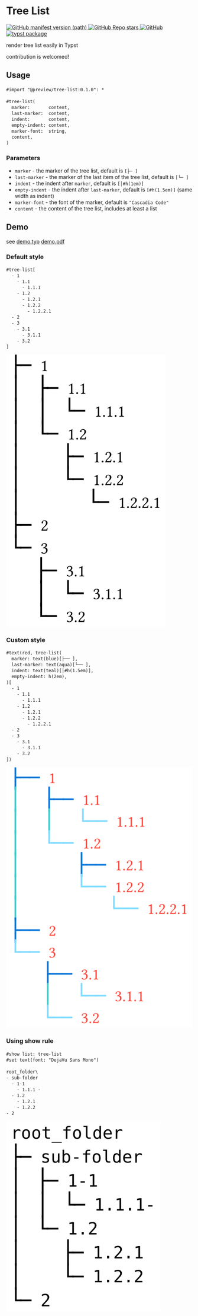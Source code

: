 # Tree List

<a href="https://github.com/8LWXpg/typst-tree-list/tags">
  <img alt="GitHub manifest version (path)" src="https://img.shields.io/github/v/tag/8LWXpg/typst-tree-list">
</a>
<a href="https://github.com/8LWXpg/typst-tree-list">
  <img src="https://img.shields.io/github/stars/8LWXpg/typst-tree-list?style=flat" alt="GitHub Repo stars">
</a>
<a href="https://github.com/8LWXpg/typst-tree-list/blob/master/LICENSE">
  <img alt="GitHub" src="https://img.shields.io/github/license/8LWXpg/typst-tree-list">
</a>
<a href="https://github.com/typst/packages/tree/main/packages/preview/tree-list">
  <img alt="typst package" src="https://img.shields.io/badge/typst-package-239dad">
</a>

render tree list easily in Typst

contribution is welcomed!

## Usage

```typst
#import "@preview/tree-list:0.1.0": *

#tree-list(
  marker:       content,
  last-marker:  content,
  indent:       content,
  empty-indent: content,
  marker-font:  string,
  content,
)
```

### Parameters

- `marker` - the marker of the tree list, default is `[├─ ]`
- `last-marker` - the marker of the last item of the tree list, default is `[└─ ]`
- `indent` - the indent after `marker`, default is `[│#h(1em)]`
- `empty-indent` - the indent after `last-marker`, default is `[#h(1.5em)]` (same width as indent)
- `marker-font` - the font of the marker, default is `"Cascadia Code"`
- `content` - the content of the tree list, includes at least a list

## Demo

see [demo.typ](https://github.com/8LWXpg/typst-tree-list/blob/master/test/demo.typ) [demo.pdf](https://github.com/8LWXpg/typst-tree-list/blob/master/test/demo.pdf)

### Default style

```typst
#tree-list[
  - 1
    - 1.1
      - 1.1.1
    - 1.2
      - 1.2.1
      - 1.2.2
        - 1.2.2.1
  - 2
  - 3
    - 3.1
      - 3.1.1
    - 3.2
]
```

![1.png](https://github.com/8LWXpg/typst-tree-list/blob/master/img/1.png)

### Custom style

```typst
#text(red, tree-list(
  marker: text(blue)[├── ],
  last-marker: text(aqua)[└── ],
  indent: text(teal)[│#h(1.5em)],
  empty-indent: h(2em),
)[
  - 1
    - 1.1
      - 1.1.1
    - 1.2
      - 1.2.1
      - 1.2.2
        - 1.2.2.1
  - 2
  - 3
    - 3.1
      - 3.1.1
    - 3.2
])
```

![2.png](https://github.com/8LWXpg/typst-tree-list/blob/master/img/2.png)

### Using show rule

```typst
#show list: tree-list
#set text(font: "DejaVu Sans Mono")

root_folder\
- sub-folder
  - 1-1
    - 1.1.1 -
  - 1.2
    - 1.2.1
    - 1.2.2
- 2
```

![3.png](https://github.com/8LWXpg/typst-tree-list/blob/master/img/3.png)
